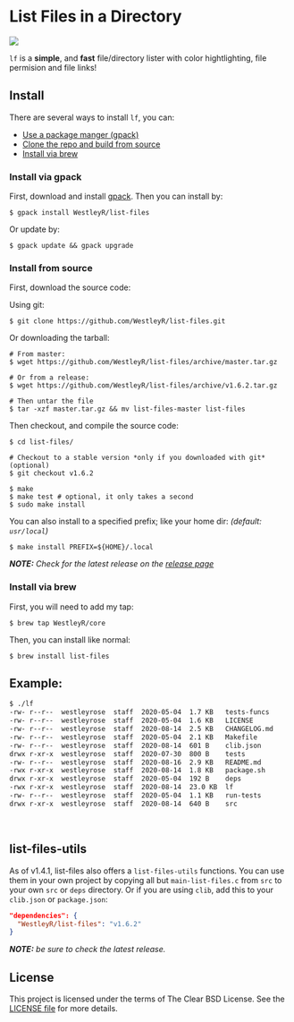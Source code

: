 # List Files in a Directory

![](https://github.com/WestleyR/list-files/workflows/list-files%20CI/badge.svg)

`lf` is a **simple**, and **fast** file/directory lister with color
hightlighting, file permision and file links!

## Install

There are several ways to install `lf`, you can:

 - [Use a package manger (gpack)](#install-via-gpack)
 - [Clone the repo and build from source](#install-from-source)
 - [Install via brew](#install-via-brew)

### Install via gpack

First, download and install [gpack](https://github.com/WestleyR/gpack). Then
you can install by:

```
$ gpack install WestleyR/list-files
```

Or update by:

```
$ gpack update && gpack upgrade
```

### Install from source

First, download the source code:

Using git:

```
$ git clone https://github.com/WestleyR/list-files.git
```

Or downloading the tarball:

```
# From master:
$ wget https://github.com/WestleyR/list-files/archive/master.tar.gz

# Or from a release:
$ wget https://github.com/WestleyR/list-files/archive/v1.6.2.tar.gz

# Then untar the file
$ tar -xzf master.tar.gz && mv list-files-master list-files
```

Then checkout, and compile the source code:

```
$ cd list-files/

# Checkout to a stable version *only if you downloaded with git* (optional)
$ git checkout v1.6.2

$ make
$ make test # optional, it only takes a second
$ sudo make install
```

You can also install to a specified prefix; like your home dir:
_(default: `usr/local`)_

```
$ make install PREFIX=${HOME}/.local
```

_**NOTE:** Check for the latest release on the
[release page](https://github.com/WestleyR/list-files/releases)_

### Install via brew

First, you will need to add my tap:

```
$ brew tap WestleyR/core
```

Then, you can install like normal:

```
$ brew install list-files
```

## Example:

```bash
$ ./lf 
-rw- r--r--  westleyrose  staff  2020-05-04  1.7 KB   tests-funcs
-rw- r--r--  westleyrose  staff  2020-05-04  1.6 KB   LICENSE
-rw- r--r--  westleyrose  staff  2020-08-14  2.5 KB   CHANGELOG.md
-rw- r--r--  westleyrose  staff  2020-05-04  2.1 KB   Makefile
-rw- r--r--  westleyrose  staff  2020-08-14  601 B    clib.json
drwx r-xr-x  westleyrose  staff  2020-07-30  800 B    tests
-rw- r--r--  westleyrose  staff  2020-08-16  2.9 KB   README.md
-rwx r-xr-x  westleyrose  staff  2020-08-14  1.8 KB   package.sh
drwx r-xr-x  westleyrose  staff  2020-05-04  192 B    deps
-rwx r-xr-x  westleyrose  staff  2020-08-14  23.0 KB  lf
-rw- r--r--  westleyrose  staff  2020-05-04  1.1 KB   run-tests
drwx r-xr-x  westleyrose  staff  2020-08-14  640 B    src
```

<br>

## list-files-utils

As of v1.4.1, list-files also offers a `list-files-utils` functions. You can
use them in your own project by copying all but `main-list-files.c` from `src`
to your own `src` or `deps` directory. Or if you are using `clib`, add this to
your `clib.json` or `package.json`:

```json
"dependencies": {
  "WestleyR/list-files": "v1.6.2"
}
```

_**NOTE:** be sure to check the latest release._

## License

This project is licensed under the terms of The Clear BSD License. See the
[LICENSE file](https://github.com/WestleyR/list-files/blob/master/LICENSE) for more details.

<br>

